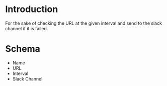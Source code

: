 # Introduction 
For the sake of checking the URL at the given interval and send to the slack channel if it is failed.

# Schema
- Name
- URL
- Interval
- Slack Channel